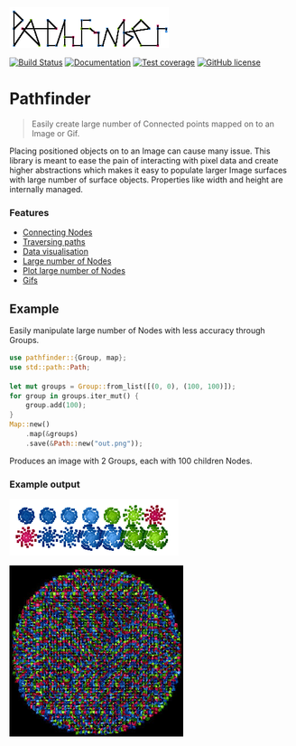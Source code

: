 ![Logo of the project](examples/out/hello_world.png)

[![Build Status](https://travis-ci.org/pontuslaestadius/pathfinder.svg?branch=master)](https://travis-ci.org/pontuslaestadius/pathfinder)
[![Documentation](https://img.shields.io/badge/docs.rs-latest-blue.svg)](https://docs.rs/pathfinder/latest/pathfinder/)
[![Test coverage](https://img.shields.io/badge/Tarpaulin%20Coverage-64-yellow.svg)](https://github.com/xd009642/tarpaulin)
[![GitHub license](https://img.shields.io/github/license/pontuslaestadius/pathfinder.svg)](https://github.com/pontuslaestadius/pathfinder/blob/master/LICENSE)


# Pathfinder

> Easily create large number of Connected points mapped on to an Image or Gif.


Placing positioned objects on to an Image can cause many issue. This library is meant 
to ease the pain of interacting with pixel data and create higher abstractions which
makes it easy to populate larger Image surfaces with large number of surface objects.
Properties like width and height are internally managed.


### Features

* [Connecting Nodes](https://github.com/pontuslaestadius/pathfinder/blob/master/examples/hello_world.rs)
* [Traversing paths](https://github.com/pontuslaestadius/pathfinder/blob/master/examples/mvp.rs)
* [Data visualisation](https://github.com/pontuslaestadius/pathfinder/blob/master/examples/git_log.rs)
* [Large number of Nodes](https://github.com/pontuslaestadius/pathfinder/blob/master/examples/random.rs)
* [Plot large number of Nodes](https://github.com/pontuslaestadius/pathfinder/blob/master/examples/node_plot.rs)
* [Gifs](https://github.com/pontuslaestadius/pathfinder/blob/master/examples/hello_world_gif.rs)


## Example

Easily manipulate large number of Nodes with less accuracy through Groups.

```rust
use pathfinder::{Group, map};
use std::path::Path;

let mut groups = Group::from_list([(0, 0), (100, 100)]);
for group in groups.iter_mut() {
    group.add(100);
}
Map::new()
    .map(&groups)
    .save(&Path::new("out.png"));
```

Produces an image with 2 Groups, each with 100 children Nodes.


### Example output

![Node plot](examples/out/node_plot.gif "Gif")

![Groups](examples/out/random.jpg "Groups")

